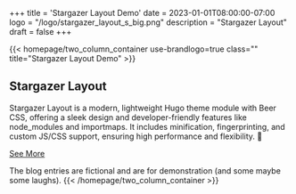 +++
title = 'Stargazer Layout Demo'
date = 2023-01-01T08:00:00-07:00
logo = "/logo/stargazer_layout_s_big.png"
description = "Stargazer Layout"
draft = false
+++

{{< homepage/two_column_container  use-brandlogo=true class="" title="Stargazer Layout Demo" >}}
## Stargazer Layout
Stargazer Layout is a modern, lightweight Hugo theme module with Beer CSS, offering a sleek design and developer-friendly features like node_modules and importmaps. It includes minification, fingerprinting, and custom JS/CSS support, ensuring high performance and flexibility. 🚀

[See More](https://github.com/Blackstareye/stargazer-layout)

The blog entries are fictional and are for demonstration  (and some maybe some laughs).
{{< /homepage/two_column_container >}}